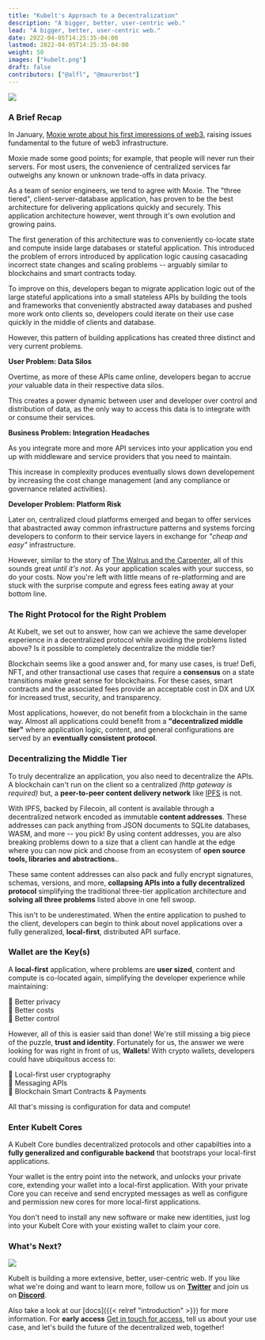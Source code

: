 ```yaml
---
title: "Kubelt's Approach to a Decentralization"
description: "A bigger, better, user-centric web."
lead: "A bigger, better, user-centric web."
date: 2022-04-05T14:25:35-04:00
lastmod: 2022-04-05T14:25:35-04:00
weight: 50
images: ["kubelt.png"]
draft: false
contributors: ["@alfl", "@maurerbot"]
---
```


<img src="/images/kubelt-banner.gif" width="{{ .Width }}" height="{{ .Height }}">

### A Brief Recap

In January, [Moxie wrote about his first impressions of web3](https://moxie.org/2022/01/07/web3-first-impressions.html), raising issues fundamental to the future of web3 infrastructure.

Moxie made some good points; for example, that people will never run their servers. For most users, the convenience of centralized services far outweighs any known or unknown trade-offs in data privacy.

As a team of senior engineers, we tend to agree with Moxie. The "three tiered", client-server-database application, has proven to be the best architecture for delivering applications quickly and securely. This application architecture however, went through it's own evolution and growing pains.

The first generation of this architecture was to conveniently co-locate state and compute inside large databases or stateful application. This introduced the problem of errors introduced by application logic causing casacading incorrect state changes and scaling problems -- arguably similar to blockchains and smart contracts today.

To improve on this, developers began to migrate application logic out of the large stateful applications into a small stateless APIs by building the tools and frameworks that conveniently abstracted away databases and pushed more work onto clients so, developers could iterate on their use case quickly in the middle of clients and database.

However, this pattern of building applications has created three distinct and very current problems.

**User Problem: Data Silos**

Overtime, as more of these APIs came online, developers began to accrue _your_ valuable data in their respective data silos.

This creates a power dynamic between user and developer over control and distribution of data, as the only way to access this data is to integrate with or consume their services.

**Business Problem: Integration Headaches**

As you integrate more and more API services into your application you end up with middleware and service providers that you need to maintain.

This increase in complexity produces eventually slows down developement by increasing the cost change management (and any compliance or governance related activities).

**Developer Problem: Platform Risk**

Later on, centralized cloud platforms emerged and began to offer services that abastracted away common infrastructure patterns and systems forcing developers to conform to their service layers in exchange for _"cheap and easy"_ infrastructure.

However, similar to the story of [The Walrus and the Carpenter](https://en.wikipedia.org/wiki/The_Walrus_and_the_Carpenter), all of this sounds great _until it's not_. As your application scales with your success, so do your costs. Now you're left with little means of re-platforming and are stuck with the surprise compute and egress fees eating away at your bottom line.

<!--With this context in mind, let's discuss Each of these problems are deserving of their own blog post. For As a team building a part of the decentralized future, here's our take.-->

### The Right Protocol for the Right Problem

<!--<img src="/images/right_protocol.png" width="{{ .Width }}" height="{{ .Height }}">-->

At Kubelt, we set out to answer, how can we achieve the same developer experience in a decentralized protocol while avoiding the problems listed above? Is it possible to completely decentralize the middle tier?

Blockchain seems like a good answer and, for many use cases, is true! Defi, NFT, and other transactional use cases that require a **consensus** on a state transitions make great sense for blockchains. For these cases, smart contracts and the associated fees provide an acceptable cost in DX and UX for increased trust, security, and transparency.

Most applications, however, do not benefit from a blockchain in the same way. Almost all applications could benefit from a **"decentralized middle tier"** where application logic, content, and general configurations are served by an **eventually consistent protocol**.

### Decentralizing the Middle Tier

<!--<img src="/images/content_is_everything.png" width="{{ .Width }}" height="{{ .Height }}">-->

To truly decentralize an application, you also need to decentralize the APIs. A blockchain can't run on the client so a centralized _(http gateway is required)_ but, a **peer-to-peer content delivery network** like [IPFS](ipns://ipfs.io/) is not.

With IPFS, backed by Filecoin, all content is available through a decentralized network encoded as immutable **content addresses**. These addresses can pack anything from JSON documents to SQLite databases, WASM, and more -- you pick! By using content addresses, you are also breaking problems down to a size that a client can handle at the edge where you can now pick and choose from an ecosystem of **open source tools, libraries and abstractions.**.

These same content addresses can also pack and fully encrypt signatures, schemas, versions, and more, **collapsing APIs into a fully decentralized protocol** simplifying the traditional three-tier application architecture and **solving all three problems** listed above in one fell swoop.

This isn't to be underestimated. When the entire application to pushed to the client, developers can begin to think about novel applications over a fully generalized, **local-first**, distributed API surface.

### Wallet are the Key(s)

<!--<img src="/images/user_application.png" width="{{ .Width }}" height="{{ .Height }}">-->

A **local-first** application, where problems are **user sized**, content and compute is co-located again, simplifying the developer experience while maintaining:

🔑 Better privacy \
🔑 Better costs \
🔑 Better control

However, all of this is easier said than done! We're still missing a big piece of the puzzle, **trust and identity**. Fortunately for us, the answer we were looking for was right in front of us, **Wallets**! With crypto wallets, developers could have ubiquitous access to:

🤯 Local-first user cryptography \
🤯 Messaging APIs \
🤯 Blockchain Smart Contracts & Payments

All that's missing is configuration for data and compute!

### Enter Kubelt Cores

A Kubelt Core bundles decentralized protocols and other capabilties into a **fully generalized and configurable backend** that bootstraps your local-first applications.

Your wallet is the entry point into the network, and unlocks your private core, extending your wallet into a local-first application. With your private Core you can receive and send encrypted messages as well as configure and permission new cores for more local-first applications.

You don't need to install any new software or make new identities, just log into your Kubelt Core with your existing wallet to claim your core.

### What's Next?

<img src="/images/enter_kubelt.png" width="{{ .Width }}" height="{{ .Height }}">

Kubelt is building a more extensive, better, user-centric web. If you like what we're doing and want to learn more, follow us on **[Twitter](https://twitter.com/kubelt)** and join us on **[Discord](https://discord.gg/UgwAsJf6C5)**.

Also take a look at our [docs]({{< relref "introduction" >}}) for more information. For **early access** [Get in touch for access,](https://omq1ez0wxhd.typeform.com/to/IXfcN3Xf) tell us about your use case, and let's build the future of the decentralized web, together!
